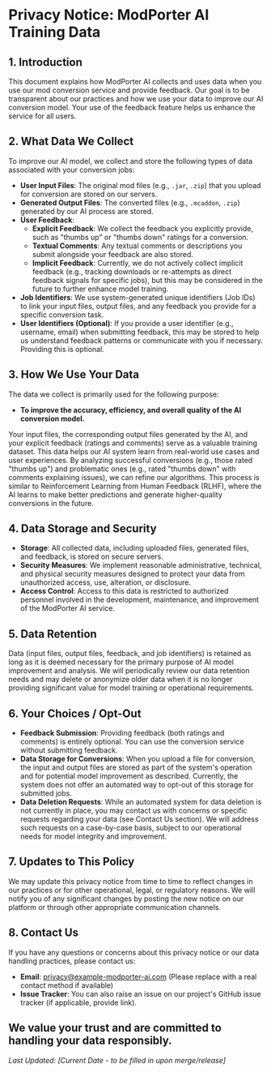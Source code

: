 # Privacy Notice: ModPorter AI Training Data

## 1. Introduction

This document explains how ModPorter AI collects and uses data when you use our mod conversion service and provide feedback. Our goal is to be transparent about our practices and how we use your data to improve our AI conversion model. Your use of the feedback feature helps us enhance the service for all users.

## 2. What Data We Collect

To improve our AI model, we collect and store the following types of data associated with your conversion jobs:

*   **User Input Files**: The original mod files (e.g., `.jar`, `.zip`) that you upload for conversion are stored on our servers.
*   **Generated Output Files**: The converted files (e.g., `.mcaddon`, `.zip`) generated by our AI process are stored.
*   **User Feedback**:
    *   **Explicit Feedback**: We collect the feedback you explicitly provide, such as "thumbs up" or "thumbs down" ratings for a conversion.
    *   **Textual Comments**: Any textual comments or descriptions you submit alongside your feedback are also stored.
    *   **Implicit Feedback**: Currently, we do not actively collect implicit feedback (e.g., tracking downloads or re-attempts as direct feedback signals for specific jobs), but this may be considered in the future to further enhance model training.
*   **Job Identifiers**: We use system-generated unique identifiers (Job IDs) to link your input files, output files, and any feedback you provide for a specific conversion task.
*   **User Identifiers (Optional)**: If you provide a user identifier (e.g., username, email) when submitting feedback, this may be stored to help us understand feedback patterns or communicate with you if necessary. Providing this is optional.

## 3. How We Use Your Data

The data we collect is primarily used for the following purpose:

*   **To improve the accuracy, efficiency, and overall quality of the AI conversion model.**

Your input files, the corresponding output files generated by the AI, and your explicit feedback (ratings and comments) serve as a valuable training dataset. This data helps our AI system learn from real-world use cases and user experiences. By analyzing successful conversions (e.g., those rated "thumbs up") and problematic ones (e.g., rated "thumbs down" with comments explaining issues), we can refine our algorithms. This process is similar to Reinforcement Learning from Human Feedback (RLHF), where the AI learns to make better predictions and generate higher-quality conversions in the future.

## 4. Data Storage and Security

*   **Storage**: All collected data, including uploaded files, generated files, and feedback, is stored on secure servers.
*   **Security Measures**: We implement reasonable administrative, technical, and physical security measures designed to protect your data from unauthorized access, use, alteration, or disclosure.
*   **Access Control**: Access to this data is restricted to authorized personnel involved in the development, maintenance, and improvement of the ModPorter AI service.

## 5. Data Retention

Data (input files, output files, feedback, and job identifiers) is retained as long as it is deemed necessary for the primary purpose of AI model improvement and analysis. We will periodically review our data retention needs and may delete or anonymize older data when it is no longer providing significant value for model training or operational requirements.

## 6. Your Choices / Opt-Out

*   **Feedback Submission**: Providing feedback (both ratings and comments) is entirely optional. You can use the conversion service without submitting feedback.
*   **Data Storage for Conversions**: When you upload a file for conversion, the input and output files are stored as part of the system's operation and for potential model improvement as described. Currently, the system does not offer an automated way to opt-out of this storage for submitted jobs.
*   **Data Deletion Requests**: While an automated system for data deletion is not currently in place, you may contact us with concerns or specific requests regarding your data (see Contact Us section). We will address such requests on a case-by-case basis, subject to our operational needs for model integrity and improvement.

## 7. Updates to This Policy

We may update this privacy notice from time to time to reflect changes in our practices or for other operational, legal, or regulatory reasons. We will notify you of any significant changes by posting the new notice on our platform or through other appropriate communication channels.

## 8. Contact Us

If you have any questions or concerns about this privacy notice or our data handling practices, please contact us:

*   **Email**: [privacy@example-modporter-ai.com](mailto:privacy@example-modporter-ai.com) (Please replace with a real contact method if available)
*   **Issue Tracker**: You can also raise an issue on our project's GitHub issue tracker (if applicable, provide link).

We value your trust and are committed to handling your data responsibly.
---
*Last Updated: [Current Date - to be filled in upon merge/release]*
